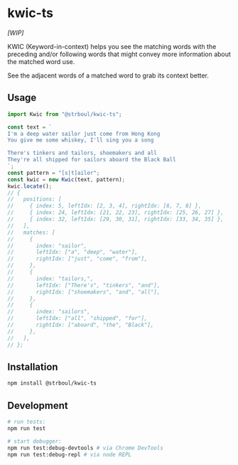 # kwic-ts

*[WIP]*

KWIC (Keyword-in-context) helps you see the
matching words with the preceding and/or following words that might convey more
information about the matched word use.

See the adjacent words of a matched word to grab its context better.

## Usage

```js
import Kwic from "@strboul/kwic-ts";

const text = `
I'm a deep water sailor just come from Hong Kong
You give me some whiskey, I'll sing you a song

There's tinkers and tailors, shoemakers and all
They're all shipped for sailors aboard the Black Ball
`;
const pattern = "[s|t]ailor";
const kwic = new Kwic(text, pattern);
kwic.locate();
// {
//   positions: [
//     { index: 5, leftIdx: [2, 3, 4], rightIdx: [6, 7, 8] },
//     { index: 24, leftIdx: [21, 22, 23], rightIdx: [25, 26, 27] },
//     { index: 32, leftIdx: [29, 30, 31], rightIdx: [33, 34, 35] },
//   ],
//   matches: [
//     {
//       index: "sailor",
//       leftIdx: ["a", "deep", "water"],
//       rightIdx: ["just", "come", "from"],
//     },
//     {
//       index: "tailors,",
//       leftIdx: ["There's", "tinkers", "and"],
//       rightIdx: ["shoemakers", "and", "all"],
//     },
//     {
//       index: "sailors",
//       leftIdx: ["all", "shipped", "for"],
//       rightIdx: ["aboard", "the", "Black"],
//     },
//   ],
// };
```

<!-- It's also possible to specify the number of words before and after the matching -->
<!-- word independently *(default is 3)*. -->

## Installation

```bash
npm install @strboul/kwic-ts
```

## Development

```bash
# run tests:
npm run test

# start debugger:
npm run test:debug-devtools # via Chrome DevTools
npm run test:debug-repl # via node REPL
```

